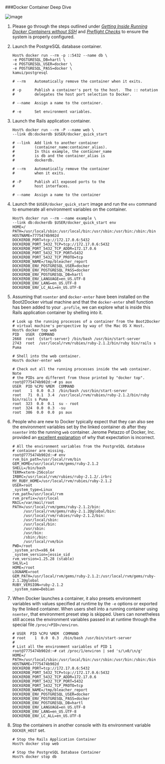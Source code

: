 ###Docker Container Deep Dive

![image](https://s3.amazonaws.com/learningdocker/wordpress/docker-container-deep-dive/deep-diving-whale.jpg)

1.  Please go through the steps outlined under *[Getting Inside Running Docker Containers without SSH](http://learningdocker.com/getting-inside-running-docker-containers-without-ssh/)* and *[Preflight Checks](http://learningdocker.com/preflight-checks/)* to ensure the system is properly configured.

2.  Launch the PostgreSQL database container.

	```
	Host% docker run --rm -p ::5432 --name db \
	-e POSTGRESQL_DB=hartl \
	-e POSTGRESQL_USER=docker \
	-e POSTGRESQL_PASS=docker \
	kamui/postgresql
	
	# --rm    Automatically remove the container when it exits.
	
	# -p      Publish a container's port to the host.  The :: notation 
	#         delegates the host port selection to Docker.
	
	# --name  Assign a name to the container.
	
	# -e      Set environment variables.
	```

3.  Launch the Rails application container.

	```
	Host% docker run --rm -P --name web \
	--link db:dockerdb $USER/docker_quick_start
	
	# --link  Add link to another container 
	#         (container_name:container_alias).
	#         In this example, the container_name 
	#         is db and the container_alias is
	#         dockerdb.
	
	# --rm    Automatically remove the container 
	#         when it exits.
	
	# -P      Publish all exposed ports to the 
	#         host interfaces.
	
	# --name  Assign a name to the container
	```

4.  Launch the `$USER/docker_quick_start` image and run the `env` command to enumerate all environment variables on the container.
	
	```
	Host% docker run --rm --name example \
	--link db:dockerdb $USER/docker_quick_start env
	HOME=/
	PATH=/usr/local/sbin:/usr/local/bin:/usr/sbin:/usr/bin:/sbin:/bin
	HOSTNAME=7775474b902d
	DOCKERDB_PORT=tcp://172.17.0.6:5432
	DOCKERDB_PORT_5432_TCP=tcp://172.17.0.6:5432
	DOCKERDB_PORT_5432_TCP_ADDR=172.17.0.6
	DOCKERDB_PORT_5432_TCP_PORT=5432
	DOCKERDB_PORT_5432_TCP_PROTO=tcp
	DOCKERDB_NAME=/tmp/bleacher_report
	DOCKERDB_ENV_POSTGRESQL_USER=docker
	DOCKERDB_ENV_POSTGRESQL_PASS=docker
	DOCKERDB_ENV_POSTGRESQL_DB=hartl
	DOCKERDB_ENV_LANGUAGE=en_US.UTF-8
	DOCKERDB_ENV_LANG=en_US.UTF-8
	DOCKERDB_ENV_LC_ALL=en_US.UTF-8	
	```
	
5.  Assuming that `nsenter` and `docker-enter` have been installed on the Boot2Docker virtual machine and that the `docker-enter` shell function has been added to your `.profile`, we can explore what is inside this Rails application container by shelling into it.

	```
	# Look up the running processes of a container from the Boot2Docker
	# virtual machine's perspective by way of the Mac OS X Host.
	Host% docker top web
	PID   USER  COMMAND
	2668  root  {start-server} /bin/bash /usr/bin/start-server
	2743  root  /usr/local/rvm/rubies/ruby-2.1.2/bin/ruby bin/rails s Puma

	# Shell into the web container.
	Host% docker-enter web

	# Check out all the running processes inside the web container.  Note
	# the PIDs are different from those printed by "docker top".
	root@7775474b902d:~# ps aux
	USER  PID %CPU %MEM  COMMAND
	root    1  0.0  0.3  /bin/bash /usr/bin/start-server
	root   71  0.1  3.4  /usr/local/rvm/rubies/ruby-2.1.2/bin/ruby bin/rails s Puma
	root  323  0.0  0.1  su - root
	root  324  0.0  0.3  -su
	root  386  0.0  0.0  ps aux
	```	
6.  People who are new to Docker typically expect that they can also see the environment variables set by the linked container `db` after they `nsenter` into the running `web` container.  Jerome Petazzo of Docker, Inc. provided an [excellent explanation](https://github.com/jpetazzo/nsenter/issues/18) of why that expectation is incorrect.
	
	```
	# All the environment variables from the PostgreSQL database
	# container are missing.
	root@7775474b902d:~# env
	rvm_bin_path=/usr/local/rvm/bin
	GEM_HOME=/usr/local/rvm/gems/ruby-2.1.2
	SHELL=/bin/bash
	TERM=xterm-256color
	IRBRC=/usr/local/rvm/rubies/ruby-2.1.2/.irbrc
	MY_RUBY_HOME=/usr/local/rvm/rubies/ruby-2.1.2
	USER=root
	_system_type=Linux
	rvm_path=/usr/local/rvm
	rvm_prefix=/usr/local
	MAIL=/var/mail/root
	PATH=/usr/local/rvm/gems/ruby-2.1.2/bin:
	     /usr/local/rvm/gems/ruby-2.1.2@global/bin:
	     /usr/local/rvm/rubies/ruby-2.1.2/bin:
	     /usr/local/sbin:
	     /usr/local/bin:
	     /usr/sbin:
	     /usr/bin:
	     /sbin:/bin:
	     /usr/local/rvm/bin
	PWD=/root
	_system_arch=x86_64
	_system_version=jessie_sid
	rvm_version=1.25.28 (stable)
	SHLVL=1
	HOME=/root
	LOGNAME=root
	GEM_PATH=/usr/local/rvm/gems/ruby-2.1.2:/usr/local/rvm/gems/ruby-2.1.2@global
	RUBY_VERSION=ruby-2.1.2
	_system_name=Debian

	```
	
7.  When Docker launches a container, it also presets environment variables with values specified at runtime by the `-e` options or exported by the linked container.  When users shell into a running container using `nsenter`, that environment preset step is skipped.  Users can nonetheless still access the environment variables passed in at runtime through the special file `/proc/<PID>/environ`.
		
	```
	# USER  PID %CPU %MEM  COMMAND
	# root    1  0.0  0.3  /bin/bash /usr/bin/start-server
	#
	# List all the environment variables of PID 1
	root@7775474b902d:~# cat /proc/1/environ | sed 's/\x0/\n/g'
	HOME=/
	PATH=/usr/local/sbin:/usr/local/bin:/usr/sbin:/usr/bin:/sbin:/bin
	HOSTNAME=7775474b902d
	DOCKERDB_PORT=tcp://172.17.0.6:5432
	DOCKERDB_PORT_5432_TCP=tcp://172.17.0.6:5432
	DOCKERDB_PORT_5432_TCP_ADDR=172.17.0.6
	DOCKERDB_PORT_5432_TCP_PORT=5432
	DOCKERDB_PORT_5432_TCP_PROTO=tcp
	DOCKERDB_NAME=/tmp/bleacher_report
	DOCKERDB_ENV_POSTGRESQL_USER=docker
	DOCKERDB_ENV_POSTGRESQL_PASS=docker
	DOCKERDB_ENV_POSTGRESQL_DB=hartl
	DOCKERDB_ENV_LANGUAGE=en_US.UTF-8
	DOCKERDB_ENV_LANG=en_US.UTF-8
	DOCKERDB_ENV_LC_ALL=en_US.UTF-8	
	```
	
8.  Stop the containers in another console with its environment variable `DOCKER_HOST` set.

	```
	# Stop the Rails Application Container
	Host% docker stop web
	
	# Stop the PostgreSQL Database Container
	Host% docker stop db
	```
	
